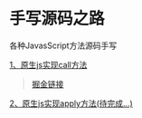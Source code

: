 # 手写源码之路
各种JavasScript方法源码手写

[1、原生js实现call方法](https://github.com/Tinolee615/js-source-code/blob/master/call.js)
 
 > [掘金链接](https://juejin.im/post/5e7b89fce51d455c6d2bca99)

[2、原生js实现apply方法(待完成...)]()
